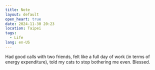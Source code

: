 ```yaml
---
title: Note
layout: default
open_heart: true
date: 2024-11-30 20:23
location: Taipei
tags: 
  - Life
lang: en-US
---
```


Had good calls with two friends, felt like a full day of work (in terms of energy expenditure), told my cats to stop bothering me even. Blessed.
